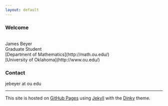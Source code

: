 ```yaml
---
layout: default
---
```


### Welcome

<br/> 
James Beyer <br/>
Graduate Student <br/>
[Department of Mathematics](http://math.ou.edu/) <br/>
[University of Oklahoma](http://www.ou.edu/)

### Contact

jebeyer at ou edu

---

This site is hosted on [GitHub Pages](https://pages.github.com) using [Jekyll](https://jekyllrb.com/) with the [Dinky](https://github.com/pages-themes/dinky) theme.
